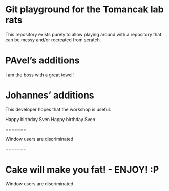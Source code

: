 ﻿# Git playground for the Tomancak lab rats

This repository exists purely to allow playing around with a repository that
can be messy and/or recreated from scratch.

# PAvel’s additions

I am the boss with a great towel!

# Johannes’ additions

This developer hopes that the workshop is useful.

Happy birthday Sven
Happy birthday Sven

=======

Window users are discriminated

=======

Cake will make you fat! - ENJOY! :P
=======
Window users are discriminated

